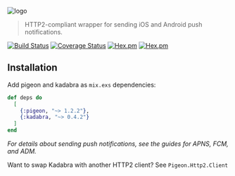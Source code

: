 ![logo](https://raw.githubusercontent.com/codedge-llc/pigeon/master/docs/logo.png)
> HTTP2-compliant wrapper for sending iOS and Android push notifications.

[![Build Status](https://travis-ci.org/codedge-llc/pigeon.svg?branch=master)](https://travis-ci.org/codedge-llc/pigeon)
[![Coverage Status](https://coveralls.io/repos/github/codedge-llc/pigeon/badge.svg)](https://coveralls.io/github/codedge-llc/pigeon)
[![Hex.pm](http://img.shields.io/hexpm/v/pigeon.svg)](https://hex.pm/packages/pigeon)
[![Hex.pm](http://img.shields.io/hexpm/dt/pigeon.svg)](https://hex.pm/packages/pigeon)

## Installation

Add pigeon and kadabra as `mix.exs` dependencies:
  ```elixir
  def deps do
    [
      {:pigeon, "~> 1.2.2"},
      {:kadabra, "~> 0.4.2"}
    ]
  end
  ```

*For details about sending push notifications, see the guides for APNS, FCM, and ADM.*

Want to swap Kadabra with another HTTP2 client? See `Pigeon.Http2.Client`
